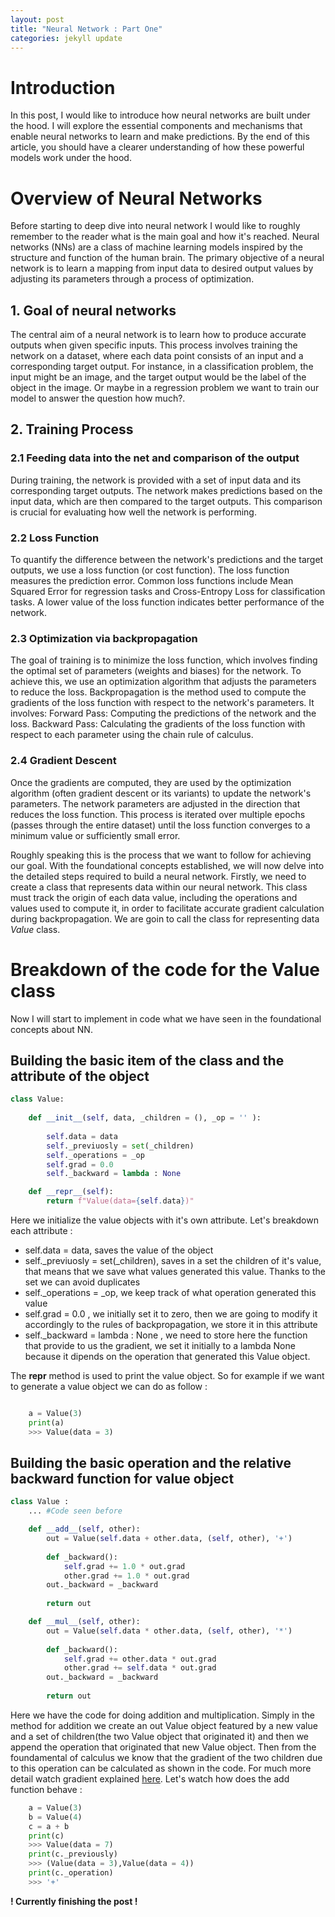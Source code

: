 ```yaml
---
layout: post
title: "Neural Network : Part One"
categories: jekyll update
---
```


# Introduction

In this post, I would like to introduce how neural networks are built under the hood. I will explore the essential components and mechanisms that enable neural networks to learn and make predictions. By the end of this article, you should have a clearer understanding of how these powerful models work under the hood.


# Overview of Neural Networks

Before starting to deep dive into neural network I would like to roughly remember to the reader what is the main goal and how it's reached. Neural networks (NNs) are a class of machine learning models inspired by the structure and function of the human brain. The primary objective of a neural network is to learn a mapping from input data to desired output values by adjusting its parameters through a process of optimization.

## 1. Goal of neural networks
The central aim of a neural network is to learn how to produce accurate outputs when given specific inputs. This process involves training the network on a dataset, where each data point consists of an input and a corresponding target output. For instance, in a classification problem, the input might be an image, and the target output would be the label of the object in the image. Or maybe in a regression problem we want to train our model to answer the question how much?.

## 2. Training Process

### 2.1 Feeding data into the net and comparison of the output
During training, the network is provided with a set of input data and its corresponding target outputs. The network makes predictions based on the input data, which are then compared to the target outputs. This comparison is crucial for evaluating how well the network is performing.
### 2.2 Loss Function
To quantify the difference between the network's predictions and the target outputs, we use a loss function (or cost function). The loss function measures the prediction error. Common loss functions include Mean Squared Error for regression tasks and Cross-Entropy Loss for classification tasks. A lower value of the loss function indicates better performance of the network.
### 2.3 Optimization via backpropagation
The goal of training is to minimize the loss function, which involves finding the optimal set of parameters (weights and biases) for the network. To achieve this, we use an optimization algorithm that adjusts the parameters to reduce the loss.
Backpropagation is the method used to compute the gradients of the loss function with respect to the network's parameters. 
It involves:
Forward Pass: Computing the predictions of the network and the loss.
Backward Pass: Calculating the gradients of the loss function with respect to each parameter using the chain rule of calculus.
### 2.4 Gradient Descent
Once the gradients are computed, they are used by the optimization algorithm (often gradient descent or its variants) to update the network's parameters. The network parameters are adjusted in the direction that reduces the loss function. This process is iterated over multiple epochs (passes through the entire dataset) until the loss function converges to a minimum value or sufficiently small error.

Roughly speaking this is the process that we want to follow for achieving our goal.
With the foundational concepts established, we will now delve into the detailed steps required to build a neural network. Firstly, we need to create a class that represents data within our neural network. This class must track the origin of each data value, including the operations and values used to compute it, in order to facilitate accurate gradient calculation during backpropagation. We are goin to call the class for representing data *Value* class.


# Breakdown of the code for the Value class
Now I will start to implement in code what we have seen in the foundational concepts about NN.

## Building the basic item of the class and the attribute of the object
``` python
class Value: 
    
    def __init__(self, data, _children = (), _op = '' ):
        
        self.data = data
        self._previuosly = set(_children)
        self._operations = _op
        self.grad = 0.0
        self._backward = lambda : None

    def __repr__(self):
        return f"Value(data={self.data})"

```

  Here we initialize the value objects with it's own attribute. Let's breakdown each attribute :
  - self.data = data, saves the value of the object
  - self._previuosly = set(_children), saves in a set the children of it's value, that means that we save what values generated this value. Thanks to the set we can avoid duplicates
  - self._operations = _op, we keep track of what operation generated this value
  - self.grad = 0.0 , we initially set it to zero, then we are going to modify it accordingly to the rules of backpropagation, we store it in this attribute
  - self._backward = lambda : None , we need to store here the function that provide to us the gradient, we set it initially to a lambda None because it dipends on the operation that generated this Value object.


The __repr__ method is used to print the value object.
So for example if we want to generate a value object we can do as follow :
   
``` python

    a = Value(3)
    print(a)
    >>> Value(data = 3)

```

## Building the basic operation and the relative backward function for value object

```python
class Value : 
    ... #Code seen before

    def __add__(self, other):
        out = Value(self.data + other.data, (self, other), '+')
    
        def _backward():
            self.grad += 1.0 * out.grad
            other.grad += 1.0 * out.grad
        out._backward = _backward
    
        return out

    def __mul__(self, other):
        out = Value(self.data * other.data, (self, other), '*')
        
        def _backward():
            self.grad += other.data * out.grad
            other.grad += self.data * out.grad
        out._backward = _backward
      
        return out


```

Here we have the code for doing addition and multiplication.
Simply in the method for addition we create an out Value object featured by a new value and a set of children(the two Value object that originated it) and then we append the operation that originated that new Value object. Then from the foundamental of calculus we know that the gradient of the two children due to this operation can be calculated as shown in the code. For much more detail watch gradient explained [here](https://en.wikipedia.org/wiki/Gradient). Let's watch how does the add function behave : 

``` python
    a = Value(3)
    b = Value(4)
    c = a + b
    print(c)
    >>> Value(data = 7)
    print(c._previously)
    >>> (Value(data = 3),Value(data = 4))
    print(c._operation)
    >>> '+'

```

__! Currently finishing the post !__



